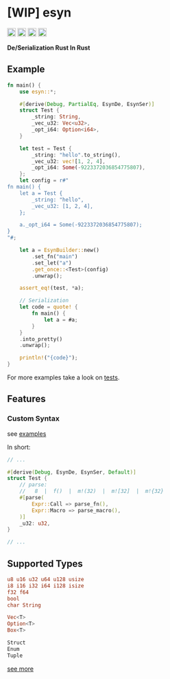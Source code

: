 # [WIP] esyn

[<img alt="github" src="https://img.shields.io/badge/github-rsuu/esyn-8da0cb?style=for-the-badge&labelColor=555555&logo=github" height="20">](https://github.com/rsuu/esyn)
[<img alt="crates.io" src="https://img.shields.io/crates/v/esyn.svg?style=for-the-badge&color=fc8d62&logo=rust" height="20">](https://crates.io/crates/esyn)
[<img alt="docs.rs" src="https://img.shields.io/badge/docs.rs-esyn-66c2a5?style=for-the-badge&labelColor=555555&logo=docs.rs" height="20">](https://docs.rs/esyn)
[<img alt="build status" src="https://img.shields.io/github/actions/workflow/status/rsuu/esyn/ci.yml?branch=main&style=for-the-badge" height="20">](https://github.com/rsuu/esyn/actions?query=branch%3Amain)

**De/Serialization Rust In Rust**

## Example

```rust
fn main() {
    use esyn::*;

    #[derive(Debug, PartialEq, EsynDe, EsynSer)]
    struct Test {
        _string: String,
        _vec_u32: Vec<u32>,
        _opt_i64: Option<i64>,
    }

    let test = Test {
        _string: "hello".to_string(),
        _vec_u32: vec![1, 2, 4],
        _opt_i64: Some(-9223372036854775807),
    };
    let config = r#"
fn main() {
    let a = Test {
        _string: "hello",
        _vec_u32: [1, 2, 4],
    };

    a._opt_i64 = Some(-9223372036854775807);
}
"#;

    let a = EsynBuilder::new()
        .set_fn("main")
        .set_let("a")
        .get_once::<Test>(config)
        .unwrap();

    assert_eq!(test, *a);

    // Serialization
    let code = quote! {
        fn main() {
            let a = #a;
        }
    }
    .into_pretty()
    .unwrap();

    println!("{code}");
}
```

For more examples take a look on [tests](https://github.com/rsuu/esyn/tree/main/crates/esyn/tests).

## Features

### Custom Syntax

see [examples](https://github.com/rsuu/esyn/tree/main/crates/esyn/examples/dev_derive_attr.rs)

In short:

```rust
// ...

#[derive(Debug, EsynDe, EsynSer, Default)]
struct Test {
    // parse:
    //   8  |  f()  |  m!(32)  |  m![32]  |  m!{32}
    #[parse(
        Expr::Call => parse_fn(),
        Expr::Macro => parse_macro(),
    )]
    _u32: u32,
}

// ...
```

## Supported Types

```rust
u8 u16 u32 u64 u128 usize
i8 i16 i32 i64 i128 isize
f32 f64
bool
char String

Vec<T>
Option<T>
Box<T>

Struct
Enum
Tuple

```

[see more](https://github.com/rsuu/esyn/tree/main/crates/esyn/src/ext.rs)
